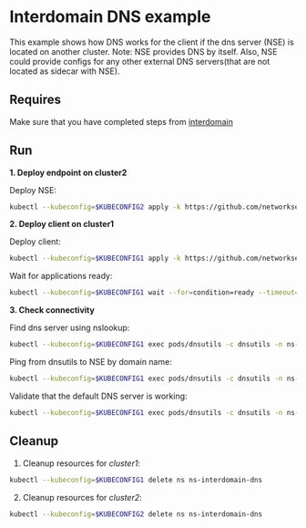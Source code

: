# Interdomain DNS example

This example shows how DNS works for the client if the dns server (NSE) is located on another cluster.
Note: NSE provides DNS by itself. Also, NSE could provide configs for any other external DNS servers(that are not located as sidecar with NSE).

## Requires

Make sure that you have completed steps from [interdomain](../../suites/basic)

## Run

**1. Deploy endpoint on cluster2**

Deploy NSE:
```bash
kubectl --kubeconfig=$KUBECONFIG2 apply -k https://github.com/networkservicemesh/deployments-k8s/examples/interdomain/usecases/interdomain_dns/cluster2?ref=d03518e1fcfa99f4540056126d502321e2b0ddc2
```

**2. Deploy client on cluster1**

Deploy client:
```bash
kubectl --kubeconfig=$KUBECONFIG1 apply -k https://github.com/networkservicemesh/deployments-k8s/examples/interdomain/usecases/interdomain_dns/cluster1?ref=d03518e1fcfa99f4540056126d502321e2b0ddc2
```

Wait for applications ready:
```bash
kubectl --kubeconfig=$KUBECONFIG1 wait --for=condition=ready --timeout=5m pod -l app=dnsutils -n ns-interdomain-dns
```

**3. Check connectivity**

Find dns server using nslookup: 
```bash
kubectl --kubeconfig=$KUBECONFIG1 exec pods/dnsutils -c dnsutils -n ns-interdomain-dns -- nslookup -norec -nodef my.coredns.service
```

Ping from dnsutils to NSE by domain name:
```bash
kubectl --kubeconfig=$KUBECONFIG1 exec pods/dnsutils -c dnsutils -n ns-interdomain-dns -- ping -c 4 my.coredns.service
```

Validate that the default DNS server is working:
```bash
kubectl --kubeconfig=$KUBECONFIG1 exec pods/dnsutils -c dnsutils -n ns-interdomain-dns -- dig kubernetes.default A kubernetes.default AAAA | grep "kubernetes.default.svc.cluster.local"
```

## Cleanup

1. Cleanup resources for *cluster1*:
```bash
kubectl --kubeconfig=$KUBECONFIG1 delete ns ns-interdomain-dns
```

2. Cleanup resources for *cluster2*:
```bash
kubectl --kubeconfig=$KUBECONFIG2 delete ns ns-interdomain-dns
```
